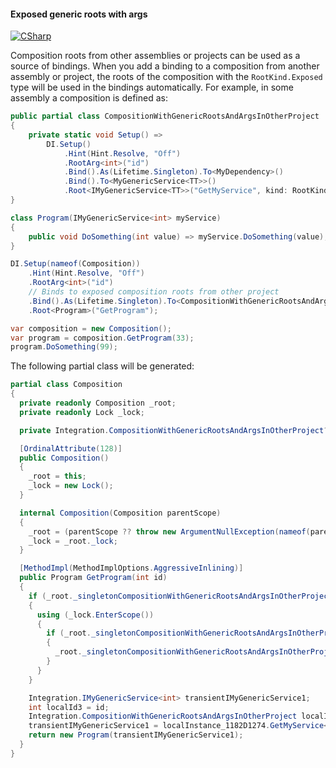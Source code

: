 #### Exposed generic roots with args

[![CSharp](https://img.shields.io/badge/C%23-code-blue.svg)](../tests/Pure.DI.UsageTests/Advanced/ExposedGenericRootsWithArgsScenario.cs)

Composition roots from other assemblies or projects can be used as a source of bindings. When you add a binding to a composition from another assembly or project, the roots of the composition with the `RootKind.Exposed` type will be used in the bindings automatically. For example, in some assembly a composition is defined as:
```c#
public partial class CompositionWithGenericRootsAndArgsInOtherProject
{
    private static void Setup() =>
        DI.Setup()
            .Hint(Hint.Resolve, "Off")
            .RootArg<int>("id")
            .Bind().As(Lifetime.Singleton).To<MyDependency>()
            .Bind().To<MyGenericService<TT>>()
            .Root<IMyGenericService<TT>>("GetMyService", kind: RootKinds.Exposed);
}
```


```c#
class Program(IMyGenericService<int> myService)
{
    public void DoSomething(int value) => myService.DoSomething(value);
}

DI.Setup(nameof(Composition))
    .Hint(Hint.Resolve, "Off")
    .RootArg<int>("id")
    // Binds to exposed composition roots from other project
    .Bind().As(Lifetime.Singleton).To<CompositionWithGenericRootsAndArgsInOtherProject>()
    .Root<Program>("GetProgram");

var composition = new Composition();
var program = composition.GetProgram(33);
program.DoSomething(99);
```

The following partial class will be generated:

```c#
partial class Composition
{
  private readonly Composition _root;
  private readonly Lock _lock;

  private Integration.CompositionWithGenericRootsAndArgsInOtherProject? _singletonCompositionWithGenericRootsAndArgsInOtherProject44;

  [OrdinalAttribute(128)]
  public Composition()
  {
    _root = this;
    _lock = new Lock();
  }

  internal Composition(Composition parentScope)
  {
    _root = (parentScope ?? throw new ArgumentNullException(nameof(parentScope)))._root;
    _lock = _root._lock;
  }

  [MethodImpl(MethodImplOptions.AggressiveInlining)]
  public Program GetProgram(int id)
  {
    if (_root._singletonCompositionWithGenericRootsAndArgsInOtherProject44 is null)
    {
      using (_lock.EnterScope())
      {
        if (_root._singletonCompositionWithGenericRootsAndArgsInOtherProject44 is null)
        {
          _root._singletonCompositionWithGenericRootsAndArgsInOtherProject44 = new Integration.CompositionWithGenericRootsAndArgsInOtherProject();
        }
      }
    }

    Integration.IMyGenericService<int> transientIMyGenericService1;
    int localId3 = id;
    Integration.CompositionWithGenericRootsAndArgsInOtherProject localInstance_1182D1274 = _root._singletonCompositionWithGenericRootsAndArgsInOtherProject44;
    transientIMyGenericService1 = localInstance_1182D1274.GetMyService<int>(localId3);
    return new Program(transientIMyGenericService1);
  }
}
```


